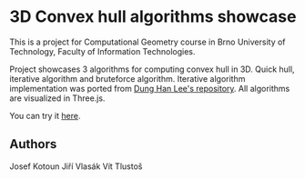 # 3D Convex hull algorithms showcase

This is a project for Computational Geometry course in Brno University of Technology, Faculty of Information Technologies.

Project showcases 3 algorithms for computing convex hull in 3D. Quick hull, iterative algorithm and bruteforce algorithm. Iterative algorithm implementation was ported from [Dung Han Lee's repository](https://github.com/Dung-Han-Lee/Convexhull-3D-Implementation-of-incremental-convexhull-algorithm). All algorithms are visualized in Three.js.

You can try it [here](https://jkotoun.github.io/vge-3d_convex_hull/).

## Authors
Josef Kotoun
Jiří Vlasák
Vít Tlustoš

